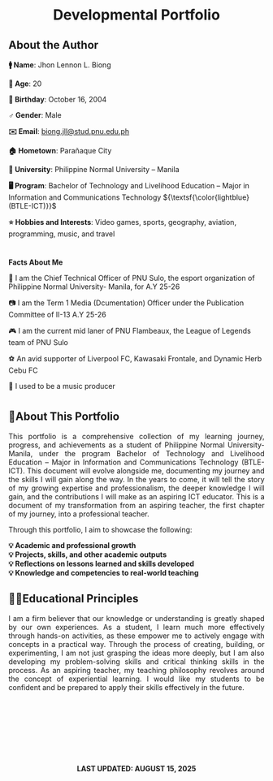<h1><p align="center">Developmental Portfolio </p></h1>

## **About the Author**

**🚹 Name**:   Jhon Lennon L. Biong

**🎂 Age**:   20

**📅 Birthday**: October 16, 2004

**♂️ Gender**:   Male

**✉️ Email**:   biong.jll@stud.pnu.edu.ph

**🏠 Hometown**:   Parañaque City

**🏫 University**:   Philippine Normal University – Manila

**🖥️ Program**:   Bachelor of Technology and Livelihood Education – Major in Information and Communications Technology ${\textsf{\color{lightblue}(BTLE-ICT)}}$

**⭐ Hobbies and Interests**:   Video games, sports, geography, aviation, programming, music, and travel 
#
**Facts About Me**

🤖 I am the Chief Technical Officer of PNU Sulo, the esport organization of Philippine Normal University- Manila, for A.Y 25-26 

📷 I am the Term 1 Media (Dcumentation) Officer under the Publication Committee of II-13 A.Y 25-26

🎮 I am the current mid laner of PNU Flambeaux, the League of Legends team of PNU Sulo

⚽ An avid supporter of Liverpool FC, Kawasaki Frontale, and Dynamic Herb Cebu FC

🎵 I used to be a music producer
#
## **📄About This Portfolio**
<p align="justify">
This portfolio is a comprehensive collection of my learning journey, progress, and achievements as a student of Philippine Normal University-Manila, under the program Bachelor of Technology and Livelihood Education – Major in Information and Communications Technology (BTLE-ICT). This document will evolve alongside me, documenting my journey and the skills I will gain along the way. In the years to come, it will tell the story of my growing expertise and professionalism, the deeper knowledge I will gain, and the contributions I will make as an aspiring ICT educator. This is a document of my transformation from an aspiring teacher, the first chapter of my journey, into a professional teacher.
</p>

Through this portfolio, I aim to showcase the following: <br/>

**💡 Academic and professional growth**<br/>
**💡 Projects, skills, and other academic outputs**<br/>
**💡 Reflections on lessons learned and skills developed**<br/>
**💡 Knowledge and competencies to real-world teaching**<br/>

## **👨‍🏫Educational Principles**
<p align="justify">
I am a firm believer that our knowledge or understanding is greatly shaped by our own experiences. As a student, I learn much more effectively through hands-on activities, as these empower me to actively engage with concepts in a practical way. Through the process of creating, building, or experimenting, I am not just grasping the ideas more deeply, but I am also developing my problem-solving skills and critical thinking skills in the process. As an aspiring teacher, my teaching philosophy revolves around the concept of experiential learning. I would like my students to be confident and be prepared to apply their skills effectively in the future.

#

<br/>
<br/>
<br/>
<br/>
<br/>

<h4 align="center">
LAST UPDATED: AUGUST 15, 2025
</h4>
